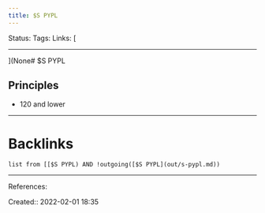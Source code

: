 ```yaml
---
title: $S PYPL
---
```

Status: 
Tags: 
Links: [
___
](None# $S PYPL
## Principles
- 120 and lower
___
# Backlinks
```dataview
list from [[$S PYPL) AND !outgoing([$S PYPL](out/s-pypl.md))
```
___
References:

Created:: 2022-02-01 18:35
